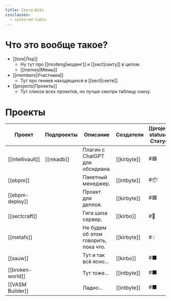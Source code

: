 ```yaml
---
title: Секта-Wiki
cssclasses:
  - centered-table
---
```

# Что это вообще такое?

- [[lore|Лор]]
	- Ну тут про [[modeng|моденг]] и [[sect|секту]] в целом.
	- [[memes|Мемы]]
- [[members|Участники]]
	- Тут про гениев находящихся в [[sect|секте]].
- [[projects|Проекты]]
	- Тут список всех проектов, но лучше смотри таблицу снизу.


# Проекты

| Проект           | Подпроекты | Описание                             | Создатели   | [[project-statuses\|Статус]] |
| ---------------- | ---------- | ------------------------------------ | ----------- | ---------------------------- |
| [[intellivault]] | [[mkadb]]  | Плагин с ChatGPT для обсидиана.      | [[kirbyte]] | #🟦                          |
| [[ebpm]]         |            | Пакетный менеджер.                   | [[intbyte]] | #📦                          |
| [[ebpm-deploy]]  |            | Проект для деплоя.                   | [[kirbyte]] | #🟥                          |
| [[sectcraft]]    |            | Гига шиза сервер.                    | [[kirbo]]   | #📢                          |
| [[metafs]]       |            | Не будем об этом говорить, пока что. | [[kirbyte]] | #💡                          |
| [[sauw]]         |            | Тут и так всё ясно...                | [[kirbo]]   | #⬛                           |
| [[broken-world]] |            | Тут тоже...                          | [[intbyte]] | #⬛                           |
| [[VASM Builder]] |            | Ладно...                             | [[intbyte]] | #⬛                           |

